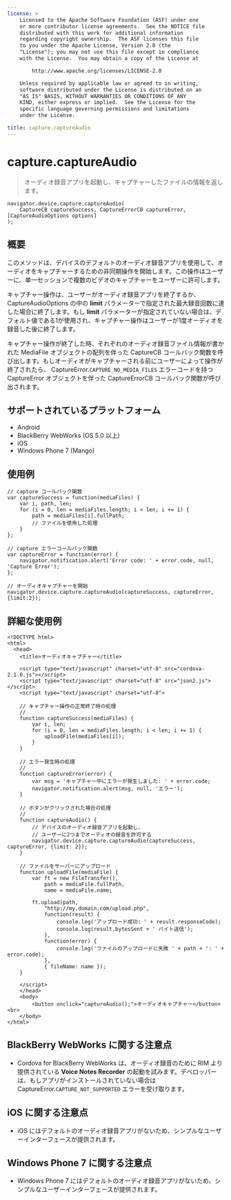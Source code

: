 ```yaml
---
license: >
    Licensed to the Apache Software Foundation (ASF) under one
    or more contributor license agreements.  See the NOTICE file
    distributed with this work for additional information
    regarding copyright ownership.  The ASF licenses this file
    to you under the Apache License, Version 2.0 (the
    "License"); you may not use this file except in compliance
    with the License.  You may obtain a copy of the License at

        http://www.apache.org/licenses/LICENSE-2.0

    Unless required by applicable law or agreed to in writing,
    software distributed under the License is distributed on an
    "AS IS" BASIS, WITHOUT WARRANTIES OR CONDITIONS OF ANY
    KIND, either express or implied.  See the License for the
    specific language governing permissions and limitations
    under the License.

title: capture.captureAudio
---
```


capture.captureAudio
====================

> オーディオ録音アプリを起動し、キャプチャーしたファイルの情報を返します。

    navigator.device.capture.captureAudio(
        CaptureCB captureSuccess, CaptureErrorCB captureError, [CaptureAudioOptions options]
    );

概要
-----------

このメソッドは、デバイスのデフォルトのオーディオ録音アプリを使用して、オーディオをキャプチャーするための非同期操作を開始します。この操作はユーザーに、単一セッションで複数のビデオのキャプチャーをユーザーに許可します。

キャプチャー操作は、ユーザーがオーディオ録音アプリを終了するか、 CaptureAudioOptions の中の __limit__ パラメーターで指定された最大録音回数に達した場合に終了します。もし __limit__ パラメーターが指定されていない場合は、デフォルト値である1が使用され、キャプチャー操作はユーザーが1度オーディオを録音した後に終了します。

キャプチャー操作が終了した時、それぞれのオーディオ録音ファイル情報が書かれた MediaFile オブジェクトの配列を伴った CaptureCB コールバック関数を呼び出します。もしオーディオがキャプチャーされる前にユーザーによって操作が終了されたら、 CaptureError.`CAPTURE_NO_MEDIA_FILES` エラーコードを持つ CaptureError オブジェクトを伴った CaptureErrorCB コールバック関数が呼び出されます。

サポートされているプラットフォーム
-------------------

- Android
- BlackBerry WebWorks (OS 5.0 以上)
- iOS
- Windows Phone 7 (Mango)

使用例
-------------

    // capture コールバック関数
    var captureSuccess = function(mediaFiles) {
        var i, path, len;
        for (i = 0, len = mediaFiles.length; i < len; i += 1) {
            path = mediaFiles[i].fullPath;
            // ファイルを使用した処理
        }
    };

    // capture エラーコールバック関数
    var captureError = function(error) {
        navigator.notification.alert('Error code: ' + error.code, null, 'Capture Error');
    };

    // オーディオキャプチャーを開始
    navigator.device.capture.captureAudio(captureSuccess, captureError, {limit:2});

詳細な使用例
------------

    <!DOCTYPE html>
    <html>
      <head>
        <title>オーディオキャプチャー</title>

        <script type="text/javascript" charset="utf-8" src="cordova-2.1.0.js"></script>
        <script type="text/javascript" charset="utf-8" src="json2.js"></script>
        <script type="text/javascript" charset="utf-8">

        // キャプチャー操作の正常終了時の処理
        //
        function captureSuccess(mediaFiles) {
            var i, len;
            for (i = 0, len = mediaFiles.length; i < len; i += 1) {
                uploadFile(mediaFiles[i]);
            }
        }

        // エラー発生時の処理
        //
        function captureError(error) {
            var msg = 'キャプチャー中にエラーが発生しました: ' + error.code;
            navigator.notification.alert(msg, null, 'エラー');
        }

        // ボタンがクリックされた場合の処理
        //
        function captureAudio() {
            // デバイスのオーディオ録音アプリを起動し、
            // ユーザーに2つまでオーディオの録音を許可する
            navigator.device.capture.captureAudio(captureSuccess, captureError, {limit: 2});
        }

        // ファイルをサーバーにアップロード
        function uploadFile(mediaFile) {
            var ft = new FileTransfer(),
                path = mediaFile.fullPath,
                name = mediaFile.name;

            ft.upload(path,
                "http://my.domain.com/upload.php",
                function(result) {
                    console.log('アップロード成功: ' + result.responseCode);
                    console.log(result.bytesSent + ' バイト送信');
                },
                function(error) {
                    console.log('ファイルのアップロードに失敗 ' + path + ': ' + error.code);
                },
                { fileName: name });
        }

        </script>
        </head>
        <body>
            <button onclick="captureAudio();">オーディオキャプチャー</button> <br>
        </body>
    </html>

BlackBerry WebWorks に関する注意点
--------------------------

- Cordova for BlackBerry WebWorks は、オーディオ録音のために RIM より提供されている __Voice Notes Recorder__ の起動を試みます。デベロッパーは、もしアプリがインストールされていない場合は CaptureError.`CAPTURE_NOT_SUPPORTED` エラーを受け取ります。

iOS に関する注意点
----------

- iOS にはデフォルトのオーディオ録音アプリがないため、シンプルなユーザーインターフェースが提供されます。

Windows Phone 7 に関する注意点
----------

- Windows Phone 7 にはデフォルトのオーディオ録音アプリがないため、シンプルなユーザーインターフェースが提供されます。
